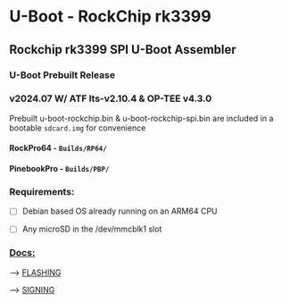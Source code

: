 # U-Boot - RockChip rk3399
## Rockchip rk3399 SPI U-Boot Assembler

### U-Boot Prebuilt Release
### v2024.07 W/ ATF lts-v2.10.4 & OP-TEE v4.3.0
Prebuilt u-boot-rockchip.bin & u-boot-rockchip-spi.bin are included in a bootable `sdcard.img` for convenience
#### RockPro64 - `Builds/RP64/`
#### PinebookPro - `Builds/PBP/`


### Requirements:

* [ ] Debian based OS already running on an ARM64 CPU

* [ ] Any microSD in the /dev/mmcblk1 slot


### [Docs:](https://github.com/0mniteck/U-Boot/tree/rk3399-A/docs)

--> [FLASHING](https://github.com/0mniteck/U-Boot/blob/rk3399-A/docs/FLASH.md)

--> [SIGNING](https://github.com/0mniteck/U-Boot/blob/rk3399-A/docs/SIGN.md)
